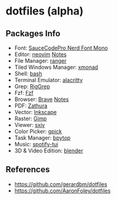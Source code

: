 # dotfiles (alpha)

## Packages Info

- Font: [SauceCodePro Nerd Font Mono](https://github.com/ryanoasis/nerd-fonts/tree/master/patched-fonts/SourceCodePro)
- Editor: [neovim](https://neovim.io/) [Notes](docs/neovim.md) 
- File Manager: [ranger](https://github.com/ranger/ranger)
- Tiled Windows Manager: [xmonad](https://xmonad.org/)
- Shell: [bash](https://www.gnu.org/software/bash/)
- Terminal Emulator: [alacritty](https://github.com/alacritty/alacritty)
- Grep: [RigGrep](https://github.com/BurntSushi/ripgrep)
- Fzf: [Fzf](https://github.com/junegunn/fzf)
- Browser: [Brave](https://brave.com/) [Notes](docs/brave.md)
- PDF: [Zathura](https://en.wikipedia.org/wiki/Zathura_(document_viewer))
- Vector: [Inkscape](https://inkscape.org/es/)
- Raster: [Gimp](https://www.gimp.org/)
- Viewer: [sxiv](https://github.com/muennich/sxiv)
- Color Picker: [gpick](https://github.com/thezbyg/gpick)
- Task Manager: [bpytop](https://github.com/aristocratos/bpytop)
- Music: [spotify-tui](https://github.com/Rigellute/spotify-tui)
- 3D & Video Edition: [blender](https://www.blender.org/)

## References

- https://github.com/gerardbm/dotfiles
- https://github.com/AaronFoley/dotfiles
